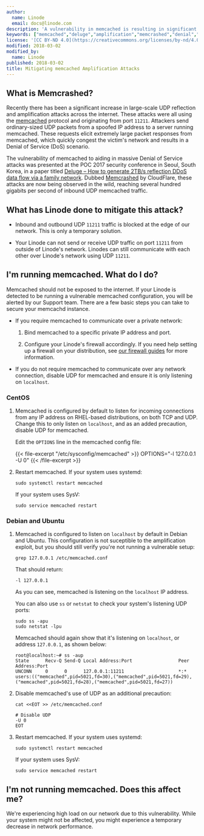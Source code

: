 ```yaml
---
author:
  name: Linode
  email: docs@linode.com
description: 'A vulnerability in memcached is resulting in significant increase in large-scale UDP reflection and amplification attacks across the internet. Memcached should not be exposed to the internet. There are a few basic steps you can take to secure your memcachd instance.'
keywords: ["memcached","deluge","amplification","memcrashed","denial","DoS","DDoS"]
license: '[CC BY-ND 4.0](https://creativecommons.org/licenses/by-nd/4.0)'
modified: 2018-03-02
modified_by:
  name: Linode
published: 2018-03-02
title: Mitigating memcached Amplification Attacks
---
```


## What is Memcrashed?

Recently there has been a significant increase in large-scale UDP reflection and amplification attacks across the internet. These attacks were all using the [memcached](https://memcached.org/) protocol and originating from port `11211`. Attackers send ordinary-sized UDP packets from a spoofed IP address to a server running memcached. These requests elicit extremely large packet responses from memcached, which quickly congest the victim's network and results in a Denial of Service (DoS) scenario.

The vulnerability of memcached to aiding in massive Denial of Service attacks was presented at the POC 2017 security conference in Seoul, South Korea, in a paper titled [Deluge – How to generate 2TB/s reflection DDoS data flow via a family network](http://powerofcommunity.net/poc2017/shengbao.pdf). Dubbed [Memcrashed](https://blog.cloudflare.com/memcrashed-major-amplification-attacks-from-port-11211/) by CloudFlare, these attacks are now being observed in the wild, reaching several hundred gigabits per second of inbound UDP memcached traffic.

## What has Linode done to mitigate this attack?

* Inbound and outbound UDP `11211` traffic is blocked at the edge of our network. This is only a temporary solution.

* Your Linode can not send or receive UDP traffic on port `11211` from outside of Linode's network. Linodes can still communicate with each other over Linode's network using UDP `11211`.

## I'm running memcached. What do I do?

Memcached should not be exposed to the internet. If your Linode is detected to be running a vulnerable memcached configuration, you will be alerted by our Support team. There are a few basic steps you can take to secure your memcachd instance.

* If you require memcached to communicate over a private network:

    1.  Bind memcached to a specific private IP address and port.

    2.  Configure your Linode's firewall accordingly. If you need help setting up a firewall on your distribution, see [our firewall guides](/docs/security/firewalls/) for more information.

* If you do not require memcached to communicate over any network connection, disable UDP for memcached and ensure it is only listening on `localhost`.

### CentOS

1.  Memcached is configured by default to listen for incoming connections from any IP address on RHEL-based distributions, on both TCP and UDP. Change this to only listen on `localhost`, and as an added precaution, disable UDP for memcached.

    Edit the `OPTIONS` line in the memcached config file:

    {{< file-excerpt "/etc/sysconfig/memcached" >}}
OPTIONS="-l 127.0.0.1 -U 0"
{{< /file-excerpt >}}

2.  Restart memcached. If your system uses systemd:

        sudo systemctl restart memcached

    If your system uses SysV:

        sudo service memcached restart

### Debian and Ubuntu

1.  Memcached is configured to listen on `localhost` by default in Debian and Ubuntu. This configuration is not suceptible to the amplification exploit, but you should still verify you're not running a vulnerable setup:

        grep 127.0.0.1 /etc/memcached.conf

    That should return:

        -l 127.0.0.1

    As you can see, memcached is listening on the `localhost` IP address.

    You can also use `ss` or `netstat` to check your system's listening UDP ports:

        sudo ss -apu
        sudo netstat -lpu

    Memcached should again show that it's listening on `localhost`, or address `127.0.0.1`, as shown below:

        root@localhost:~# ss -aup
        State      Recv-Q Send-Q Local Address:Port                 Peer Address:Port
        UNCONN     0      0      127.0.0.1:11211                    *:*                     users:(("memcached",pid=5021,fd=30),("memcached",pid=5021,fd=29),("memcached",pid=5021,fd=28),("memcached",pid=5021,fd=27))

2.  Disable memcached's use of UDP as an additional precaution:

        cat <<EOT >> /etc/memcached.conf

        # Disable UDP
        -U 0
        EOT

3.  Restart memcached. If your system uses systemd:

        sudo systemctl restart memcached

    If your system uses SysV:

        sudo service memcached restart

## I'm not running memcached. Does this affect me?

We're experiencing high load on our network due to this vulnerability. While your system might not be affected, you might experience a temporary decrease in network performance.
